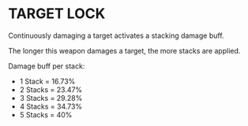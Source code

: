 # TARGET LOCK

Continuously damaging a target activates a stacking damage buff. 

The longer this weapon damages a target, the more stacks are applied. 

Damage buff per stack:
* 1 Stack = 16.73% 
* 2 Stacks = 23.47% 
* 3 Stacks = 29.28% 
* 4 Stacks = 34.73% 
* 5 Stacks = 40%
